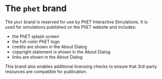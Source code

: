 # The `phet` brand

The `phet` brand is reserved for use by PhET Interactive Simulations.
It is used for simulations published on the PhET website and includes:
* the PhET splash screen 
* the full-color PhET logo
* credits are shown in the About Dialog
* copyright statement is shown in the About Dialog
* links are shown in the About Dialog

This brand also enables additional licensing checks to ensure that 3rd-party resources are compatible for publication.
